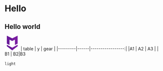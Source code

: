 # Hello
## Hello world

![alt_text](https://github.com/adam-p/markdown-here/raw/master/src/common/images/icon48.png "这是图片标题")
| table   | y    |   gear        |
|---------|------|-----------------:|
|A1       |  A2  | A3      |
| B1    | B2|B3

`light`
